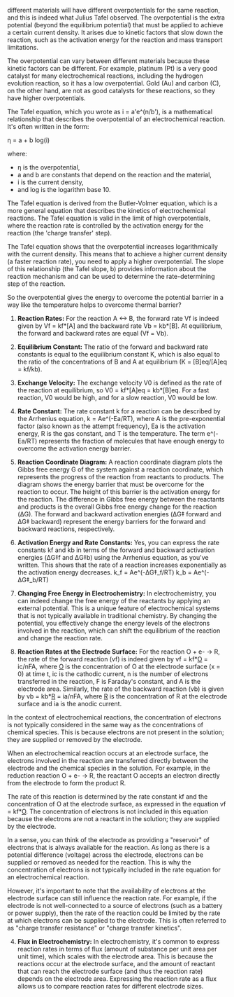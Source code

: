 

different materials will have different overpotentials for the same reaction, and this is indeed what Julius Tafel observed. The overpotential is the extra potential (beyond the equilibrium potential) that must be applied to achieve a certain current density. It arises due to kinetic factors that slow down the reaction, such as the activation energy for the reaction and mass transport limitations.

The overpotential can vary between different materials because these kinetic factors can be different. For example, platinum (Pt) is a very good catalyst for many electrochemical reactions, including the hydrogen evolution reaction, so it has a low overpotential. Gold (Au) and carbon (C), on the other hand, are not as good catalysts for these reactions, so they have higher overpotentials.

The Tafel equation, which you wrote as i = a'e^(n/b'), is a mathematical relationship that describes the overpotential of an electrochemical reaction. It's often written in the form:

η = a + b log(i)

where:

- η is the overpotential,
- a and b are constants that depend on the reaction and the material,
- i is the current density,
- and log is the logarithm base 10.

The Tafel equation is derived from the Butler-Volmer equation, which is a more general equation that describes the kinetics of electrochemical reactions. The Tafel equation is valid in the limit of high overpotentials, where the reaction rate is controlled by the activation energy for the reaction (the 'charge transfer' step).

The Tafel equation shows that the overpotential increases logarithmically with the current density. This means that to achieve a higher current density (a faster reaction rate), you need to apply a higher overpotential. The slope of this relationship (the Tafel slope, b) provides information about the reaction mechanism and can be used to determine the rate-determining step of the reaction.


So the overpotential gives the energy to overcome the potential barrier in a way like the temperature helps to overcome thermal barrier? 



1. **Reaction Rates:** For the reaction A <-> B, the forward rate Vf is indeed given by Vf = kf*[A] and the backward rate Vb = kb*[B]. At equilibrium, the forward and backward rates are equal (Vf = Vb).
    
2. **Equilibrium Constant:** The ratio of the forward and backward rate constants is equal to the equilibrium constant K, which is also equal to the ratio of the concentrations of B and A at equilibrium (K = [B]eq/[A]eq = kf/kb).
    
3. **Exchange Velocity:** The exchange velocity V0 is defined as the rate of the reaction at equilibrium, so V0 = kf*[A]eq = kb*[B]eq. For a fast reaction, V0 would be high, and for a slow reaction, V0 would be low.
    
4. **Rate Constant:** The rate constant k for a reaction can be described by the Arrhenius equation, k = Ae^(-Ea/RT), where A is the pre-exponential factor (also known as the attempt frequency), Ea is the activation energy, R is the gas constant, and T is the temperature. The term e^(-Ea/RT) represents the fraction of molecules that have enough energy to overcome the activation energy barrier.
    
5. **Reaction Coordinate Diagram:** A reaction coordinate diagram plots the Gibbs free energy G of the system against a reaction coordinate, which represents the progress of the reaction from reactants to products. The diagram shows the energy barrier that must be overcome for the reaction to occur. The height of this barrier is the activation energy for the reaction. The difference in Gibbs free energy between the reactants and products is the overall Gibbs free energy change for the reaction (ΔG). The forward and backward activation energies (ΔG‡ forward and ΔG‡ backward) represent the energy barriers for the forward and backward reactions, respectively.

1. **Activation Energy and Rate Constants:** Yes, you can express the rate constants kf and kb in terms of the forward and backward activation energies (ΔG‡f and ΔG‡b) using the Arrhenius equation, as you've written. This shows that the rate of a reaction increases exponentially as the activation energy decreases. k_f = Ae^(-ΔG‡_f/RT) k_b = Ae^(-ΔG‡_b/RT)
    
2. **Changing Free Energy in Electrochemistry:** In electrochemistry, you can indeed change the free energy of the reactants by applying an external potential. This is a unique feature of electrochemical systems that is not typically available in traditional chemistry. By changing the potential, you effectively change the energy levels of the electrons involved in the reaction, which can shift the equilibrium of the reaction and change the reaction rate.
    
3. **Reaction Rates at the Electrode Surface:** For the reaction O + e- -> R, the rate of the forward reaction (vf) is indeed given by vf = kf*[O](https://chat.openai.com/c/0,t) = ic/nFA, where [O](https://chat.openai.com/c/0,t) is the concentration of O at the electrode surface (x = 0) at time t, ic is the cathodic current, n is the number of electrons transferred in the reaction, F is Faraday's constant, and A is the electrode area. Similarly, the rate of the backward reaction (vb) is given by vb = kb*[R](https://chat.openai.com/c/0,t) = ia/nFA, where [R](https://chat.openai.com/c/0,t) is the concentration of R at the electrode surface and ia is the anodic current.

In the context of electrochemical reactions, the concentration of electrons is not typically considered in the same way as the concentrations of chemical species. This is because electrons are not present in the solution; they are supplied or removed by the electrode.

When an electrochemical reaction occurs at an electrode surface, the electrons involved in the reaction are transferred directly between the electrode and the chemical species in the solution. For example, in the reduction reaction O + e- -> R, the reactant O accepts an electron directly from the electrode to form the product R.

The rate of this reaction is determined by the rate constant kf and the concentration of O at the electrode surface, as expressed in the equation vf = kf*[O](https://chat.openai.com/c/0,t). The concentration of electrons is not included in this equation because the electrons are not a reactant in the solution; they are supplied by the electrode.

In a sense, you can think of the electrode as providing a "reservoir" of electrons that is always available for the reaction. As long as there is a potential difference (voltage) across the electrode, electrons can be supplied or removed as needed for the reaction. This is why the concentration of electrons is not typically included in the rate equation for an electrochemical reaction.

However, it's important to note that the availability of electrons at the electrode surface can still influence the reaction rate. For example, if the electrode is not well-connected to a source of electrons (such as a battery or power supply), then the rate of the reaction could be limited by the rate at which electrons can be supplied to the electrode. This is often referred to as "charge transfer resistance" or "charge transfer kinetics".


    
4. **Flux in Electrochemistry:** In electrochemistry, it's common to express reaction rates in terms of flux (amount of substance per unit area per unit time), which scales with the electrode area. This is because the reactions occur at the electrode surface, and the amount of reactant that can reach the electrode surface (and thus the reaction rate) depends on the electrode area. Expressing the reaction rate as a flux allows us to compare reaction rates for different electrode sizes.